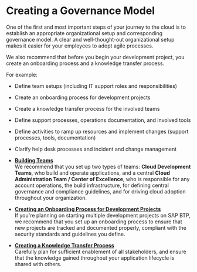 <!-- loiobf0ce2ce607c4ce0922ade5854827a3e -->

# Creating a Governance Model

One of the first and most important steps of your journey to the cloud is to establish an appropriate organizational setup and corresponding governance model. A clear and well-thought-out organizational setup makes it easier for your employees to adopt agile processes.

We also recommend that before you begin your development project, you create an onboarding process and a knowledge transfer process.

For example:

-   Define team setups \(including IT support roles and responsibilities\)

-   Create an onboarding process for development projects

-   Create a knowledge transfer process for the involved teams

-   Define support processes, operations documentation, and involved tools

-   Define activities to ramp up resources and implement changes \(support processes, tools, documentation\)

-   Clarify help desk processes and incident and change management


-   **[Building Teams](Building_Teams_fdeddf2.md#loiofdeddf22a6964d86a199b9eb11c7075e "We recommend that you set up two types of teams: Cloud Development Teams, who  build and operate applications, and a
		central Cloud Administration Team / Center of Excellence, who is responsible for any account operations, the build
		infrastructure, for defining central governance and compliance guidelines, and for driving cloud adoption throughout your
		organization.")**  
We recommend that you set up two types of teams: **Cloud Development Teams**, who build and operate applications, and a central **Cloud Administration Team / Center of Excellence**, who is responsible for any account operations, the build infrastructure, for defining central governance and compliance guidelines, and for driving cloud adoption throughout your organization.
-   **[Creating an Onboarding Process for Development Projects](Creating_an_Onboarding_Process_for_Development_Projects_4bd29a8.md "If you're planning on starting multiple development projects on SAP BTP, we recommend that
		you set up an onboarding process to ensure that new projects are tracked and documented
		properly, compliant with the security standards and guidelines you define.")**  
If you're planning on starting multiple development projects on SAP BTP, we recommend that you set up an onboarding process to ensure that new projects are tracked and documented properly, compliant with the security standards and guidelines you define.
-   **[Creating a Knowledge Transfer Process](Creating_a_Knowledge_Transfer_Process_630c14c.md "Carefully plan for sufficient enablement of all stakeholders, and ensure that the
		knowledge gained throughout your application lifecycle is shared with others. ")**  
Carefully plan for sufficient enablement of all stakeholders, and ensure that the knowledge gained throughout your application lifecycle is shared with others.

